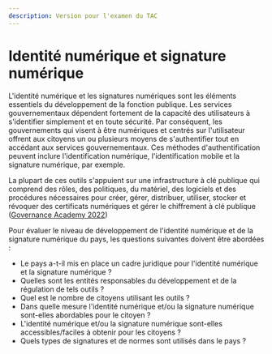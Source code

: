 ```yaml
---
description: Version pour l'examen du TAC
---
```


# Identité numérique et signature numérique

L'identité numérique et les signatures numériques sont les éléments essentiels du développement de la fonction publique. Les services gouvernementaux dépendent fortement de la capacité des utilisateurs à s'identifier simplement et en toute sécurité. Par conséquent, les gouvernements qui visent à être numériques et centrés sur l'utilisateur offrent aux citoyens un ou plusieurs moyens de s'authentifier tout en accédant aux services gouvernementaux. Ces méthodes d'authentification peuvent inclure l'identification numérique, l'identification mobile et la signature numérique, par exemple.

La plupart de ces outils s'appuient sur une infrastructure à clé publique qui comprend des rôles, des politiques, du matériel, des logiciels et des procédures nécessaires pour créer, gérer, distribuer, utiliser, stocker et révoquer des certificats numériques et gérer le chiffrement à clé publique ([Governance Academy 2022](https://ega.ee/wp-content/uploads/2022/07/Kenya-Digital-Readiness-Study.pdf))

Pour évaluer le niveau de développement de l'identité numérique et de la signature numérique du pays, les questions suivantes doivent être abordées :

* Le pays a-t-il mis en place un cadre juridique pour l'identité numérique et la signature numérique ?
* Quelles sont les entités responsables du développement et de la régulation de tels outils ?
* Quel est le nombre de citoyens utilisant les outils ?
* Dans quelle mesure l'identité numérique et/ou la signature numérique sont-elles abordables pour le citoyen ?
* L'identité numérique et/ou la signature numérique sont-elles accessibles/faciles à obtenir pour les citoyens ?
* Quels types de signatures et de normes sont utilisés dans le pays ?

&#x20;&#x20;
